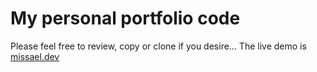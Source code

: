 # My personal portfolio code

Please feel free to review, copy or clone if you desire...
The live demo is [missael.dev](https://missael.dev)